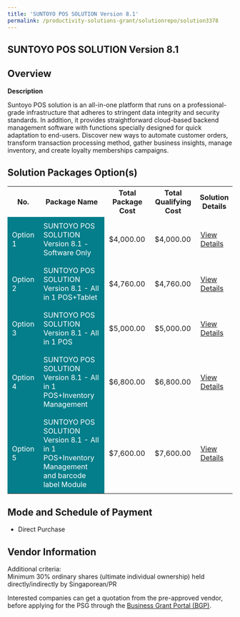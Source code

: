 ```yaml
---
title: 'SUNTOYO POS SOLUTION Version 8.1'
permalink: /productivity-solutions-grant/solutionrepo/solution3378
---
```


## SUNTOYO POS SOLUTION Version 8.1

## Overview

**Description**

Suntoyo POS solution is an all-in-one platform that runs on a professional-grade infrastructure that adheres to stringent data integrity and security standards. In addition, it provides straightforward cloud-based backend management software with functions specially designed for quick adaptation to end-users. Discover new ways to automate customer orders, transform transaction processing method, gather business insights, manage inventory, and create loyalty memberships campaigns.

## Solution Packages Option(s)

<table>
<tr>
<th><b>No.</b></th>
<th><b>Package Name</b></th>
<th><b>Total Package Cost</b></th>
<th><b>Total Qualifying Cost</b></th>
<th><b>Solution Details</b></th>
</tr>
<tr>
<td style='padding: 10px; background-color: #037E8A; color: #FFFFFF;'>Option 1</td>
<td style='padding: 10px; background-color: #037E8A; color: #FFFFFF;'>SUNTOYO POS SOLUTION Version 8.1 - Software Only</td>
<td style='padding: 10px;'>$4,000.00</td>
<td style='padding: 10px;'>$4,000.00</td>
<td style='padding: 10px;'><a href='https://www.gobusiness.gov.sg/images/psg/Desensitised_Suntoyo_Annex_3_Part_1.pdf' target='_blank'>View Details</a></td>
</tr>
<tr>
<td style='padding: 10px; background-color: #037E8A; color: #FFFFFF;'>Option 2</td>
<td style='padding: 10px; background-color: #037E8A; color: #FFFFFF;'>SUNTOYO POS SOLUTION Version 8.1 - All in 1 POS+Tablet</td>
<td style='padding: 10px;'>$4,760.00</td>
<td style='padding: 10px;'>$4,760.00</td>
<td style='padding: 10px;'><a href='https://www.gobusiness.gov.sg/images/psg/Desensitised_Suntoyo_Annex_3_Part_2.pdf' target='_blank'>View Details</a></td>
</tr>
<tr>
<td style='padding: 10px; background-color: #037E8A; color: #FFFFFF;'>Option 3</td>
<td style='padding: 10px; background-color: #037E8A; color: #FFFFFF;'>SUNTOYO POS SOLUTION Version 8.1 - All in 1 POS</td>
<td style='padding: 10px;'>$5,000.00</td>
<td style='padding: 10px;'>$5,000.00</td>
<td style='padding: 10px;'><a href='https://www.gobusiness.gov.sg/images/psg/Desensitised_Suntoyo_Annex_3_Part_3.pdf' target='_blank'>View Details</a></td>
</tr>
<tr>
<td style='padding: 10px; background-color: #037E8A; color: #FFFFFF;'>Option 4</td>
<td style='padding: 10px; background-color: #037E8A; color: #FFFFFF;'>SUNTOYO POS SOLUTION Version 8.1 - All in 1 POS+Inventory Management</td>
<td style='padding: 10px;'>$6,800.00</td>
<td style='padding: 10px;'>$6,800.00</td>
<td style='padding: 10px;'><a href='https://www.gobusiness.gov.sg/images/psg/Desensitised_Suntoyo_Annex_3_Part_4.pdf' target='_blank'>View Details</a></td>
</tr>
<tr>
<td style='padding: 10px; background-color: #037E8A; color: #FFFFFF;'>Option 5</td>
<td style='padding: 10px; background-color: #037E8A; color: #FFFFFF;'>SUNTOYO POS SOLUTION Version 8.1 - All in 1 POS+Inventory Management and barcode label Module</td>
<td style='padding: 10px;'>$7,600.00</td>
<td style='padding: 10px;'>$7,600.00</td>
<td style='padding: 10px;'><a href='https://www.gobusiness.gov.sg/images/psg/Desensitised_Suntoyo_Annex_3_Part_5.pdf' target='_blank'>View Details</a></td>
</tr>
</table>

## Mode and Schedule of Payment

 - Direct Purchase

## Vendor Information

 Additional criteria: <br>Minimum 30% ordinary shares (ultimate individual ownership) held directly/indirectly by Singaporean/PR

Interested companies can get a quotation from the pre-approved vendor, before applying for the PSG through the <a href='https://www.businessgrants.gov.sg/' target='_blank' rel='noopener'>Business Grant Portal (BGP)</a>.

<script src="/jquery/resize-tables.js"></script>
